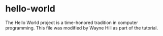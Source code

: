 # hello-world
The Hello World project is a time-honored tradition in computer programming.
This file was modified by Wayne Hill as part of the tutorial.

